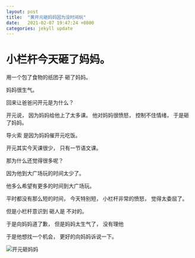 ```yaml
---
layout: post
title:  "黄开元砸妈妈因为没时间玩"
date:   2021-02-07 19:47:24 +0800
categories: jekyll update
---
```


# 小栏杆今天砸了妈妈。 

用一个包了食物的纸团子 砸了妈妈。 

妈妈很生气。

回来让爸爸问开元是为什么？ 



开元说， 因为妈妈给他上了太多课。 他对妈妈很愤怒， 控制不住情绪， 于是砸了妈妈。

导火索 是因为妈妈催开元吃饭。 



开元其实今天课很少， 只有一节语文课。 

那为什么还觉得很多呢？ 

因为他到大广场玩的时间太少了。 



他多么希望有更多的时间到大广场玩。 

平时都没有那么短的时间， 今天特别短， 小栏杆非常的愤怒， 觉得太委屈了。 



但是小栏杆意识到 砸人是  不对的。

于是向妈妈道了歉， 但是妈妈太生气了， 没有理他

于是他想找一个机会， 更好的向妈妈诉说一下。 



![开元砸妈妈](D:\github_blog\huanglei3221.github.io\_posts\开元砸妈妈.bmp)